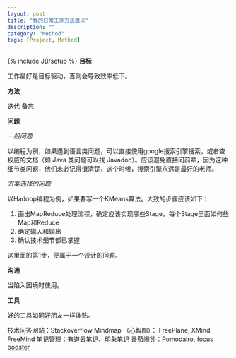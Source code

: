 ```yaml
---
layout: post
title: "我的日常工作方法盘点"
description: ""
category: "Method"
tags: [Project, Method]
---
```

{% include JB/setup %}
**目标**

工作最好是目标驱动，否则会导致效率低下。


**方法**

迭代
备忘


**问题**

*一般问题*

以编程为例，如果遇到语言类问题，可以直接使用google搜索引擎搜索，或者查权威的文档（如 Java 类问题可以找 Javadoc）。应该避免直接问前辈，因为这种细节类问题，他们未必记得很清楚，这个时候，搜索引擎永远是最好的老师。

*方案选择的问题*

以Hadoop编程为例，如果要写一个KMeans算法。大致的步骤应该如下：
1. 画出MapReduce处理流程，确定应该实现哪些Stage，每个Stage里面如何些Map和Reduce
2. 确定输入和输出
3. 确认技术细节都已掌握

这里面的第1步，便属于一个设计的问题。


**沟通**

当陷入困境时使用。


**工具**

好的工具如同好朋友一样体贴。

技术问答网站：Stackoverflow
Mindmap （心智图）： FreePlane, XMind, FreeMind
笔记管理：有道云笔记、印象笔记
番茄闹钟：[Pomodairo](http://code.google.com/p/pomodairo), [focus booster](http://www.focusboosterapp.com)
